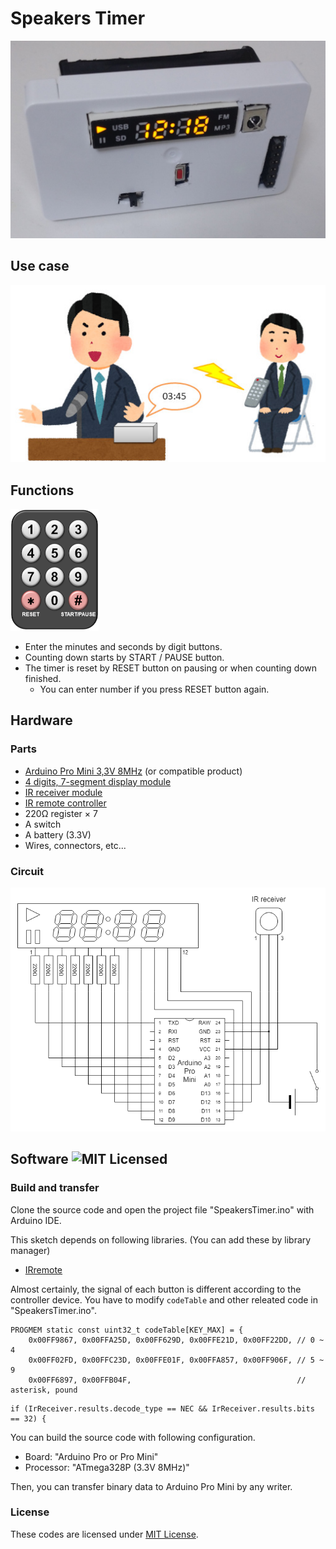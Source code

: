 # Speakers Timer

![Picture](doc/picture.jpg)

## Use case

![Use case](doc/usecase.jpg)

## Functions

![Controller](doc/controller.png)

* Enter the minutes and seconds by digit buttons.
* Counting down starts by START / PAUSE button.
* The timer is reset by RESET button on pausing or when counting down finished.
  * You can enter number if you press RESET button again.

## Hardware

### Parts

* [Arduino Pro Mini 3,3V 8MHz](https://www.switch-science.com/catalog/876/) (or compatible product)
* [4 digits, 7-segment display module](https://www.aitendo.com/product/5361)
* [IR receiver module](https://akizukidenshi.com/catalog/g/gI-04659/)
* [IR remote controller](https://www.aitendo.com/product/19084)
* 220&ohm; register &times; 7
* A switch
* A battery (3.3V)
* Wires, connectors, etc...

### Circuit

![Use case](doc/circuit.png)

## Software ![MIT Licensed](https://img.shields.io/badge/license-MIT-blue.svg)

### Build and transfer

Clone the source code and open the project file "SpeakersTimer.ino" with Arduino IDE.

This sketch depends on following libraries. (You can add these by library manager)

* [IRremote](https://github.com/Arduino-IRremote/Arduino-IRremote)

Almost certainly, the signal of each button is different according to the controller device.
You have to modify `codeTable` and other releated code in "SpeakersTimer.ino".

```
PROGMEM static const uint32_t codeTable[KEY_MAX] = {
    0x00FF9867, 0x00FFA25D, 0x00FF629D, 0x00FFE21D, 0x00FF22DD, // 0 ~ 4
    0x00FF02FD, 0x00FFC23D, 0x00FFE01F, 0x00FFA857, 0x00FF906F, // 5 ~ 9
    0x00FF6897, 0x00FFB04F,                                     // asterisk, pound
```

```
if (IrReceiver.results.decode_type == NEC && IrReceiver.results.bits == 32) {
```

You can build the source code with following configuration.

* Board: "Arduino Pro or Pro Mini"
* Processor: "ATmega328P (3.3V 8MHz)"

Then, you can transfer binary data to Arduino Pro Mini by any writer.

### License

These codes are licensed under [MIT License](LICENSE).
